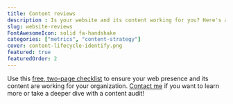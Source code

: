 ```yaml
---
title: Content reviews
description : Is your website and its content working for you? Here's a free checklist to help you find out.
slug: website-reviews
FontAwesomeIcon: solid fa-handshake
categories: ["metrics", "content-strategy"]
cover: content-lifecycle-identify.png
featured: true
featuredOrder: 2
---
```

Use this [free, two-page checklist](/assets/pdfs/website-review-checklist.pdf) to ensure your web presence and its content are working for your organization. [Contact me](/contact/) if you want to learn more or take a deeper dive with a content audit!
